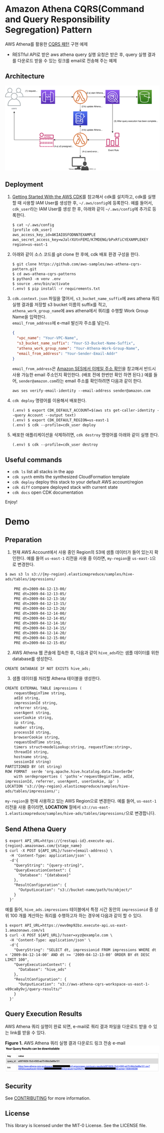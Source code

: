 
# Amazon Athena CQRS(Command and Query Responsibility Segregation) Pattern
AWS Athena를 활용한 [CQRS 패턴](https://microservices.io/patterns/data/cqrs.html) 구현 예제
- RESTful API로 받은 aws athena query 실행 요청은 받은 후, query 실행 결과를 다운로드 받을 수 있는 링크를 email로 전송해 주는 예제

## Architecture
![athena_cqrs_pattern_arch](./assets/athena_cqrs_pattern_arch.svg)

## Deployment
1. [Getting Started With the AWS CDK](https://docs.aws.amazon.com/cdk/latest/guide/getting_started.html)를 참고해서 cdk를 설치하고,
cdk를 실행할 때 사용할 IAM User를 생성한 후, `~/.aws/config`에 등록한다.
예를 들어서, `cdk_user`라는 IAM User를 생성 한 후, 아래와 같이 `~/.aws/config`에 추가로 등록한다.

    ```shell script
    $ cat ~/.aws/config
    [profile cdk_user]
    aws_access_key_id=AKIAIOSFODNN7EXAMPLE
    aws_secret_access_key=wJalrXUtnFEMI/K7MDENG/bPxRfiCYEXAMPLEKEY
    region=us-east-1
    ```

2. 아래와 같이 소스 코드를 git clone 한 후에, cdk 배포 환경 구성을 한다.

    ```shell script
    $ git clone https://github.com/aws-samples/aws-athena-cqrs-pattern.git
    $ cd aws-athena-cqrs-patterns
    $ python3 -m venv .env
    $ source .env/bin/activate
    (.env) $ pip install -r requirements.txt
    ```

3. `cdk.context.json` 파일을 열어서, `s3_bucket_name_suffix`에 aws athena 쿼리 실행 결과를 저장할 s3 bucket 이름의 suffix를 적고,<br/>
`athena_work_group_name`에 aws athena에서 쿼리를 수행할 Work Group Name을 입력한다.<br/>
`email_from_address`에 e-mail 발신자 주소를 넣는다.<br/>

    ```json
    {
      "vpc_name": "Your-VPC-Name",
      "s3_bucket_name_suffix": "Your-S3-Bucket-Name-Suffix",
      "athena_work_group_name": "Your-Athena-Work-Group-Name",
      "email_from_address": "Your-Sender-Email-Addr"
    }
    ```

   `email_from_address`은 [Amazon SES에서 이메일 주소 확인](https://docs.aws.amazon.com/ses/latest/DeveloperGuide/verify-email-addresses.html)을 참고해서 반드시 사용 가능한 email 주소인지 확인한다. (배포 전에 한번만 확인 하면 된다.)
    예를 들어, `sender@amazon.com`라는 email 주소를 확인하려면 다음과 같이 한다.
      ```
      aws ses verify-email-identity --email-address sender@amazon.com
      ```

4. `cdk deploy` 명령어를 이용해서 배포한다.
    ```shell script
    (.env) $ export CDK_DEFAULT_ACCOUNT=$(aws sts get-caller-identity --query Account --output text)
    (.env) $ export CDK_DEFAULT_REGION=us-east-1
    (.env) $ cdk --profile=cdk_user deploy
    ```

5. 배포한 애플리케이션을 삭제하려면, `cdk destroy` 명령어를 아래와 같이 실행 한다.
    ```shell script
    (.env) $ cdk --profile=cdk_user destroy
    ```

## Useful commands

 * `cdk ls`          list all stacks in the app
 * `cdk synth`       emits the synthesized CloudFormation template
 * `cdk deploy`      deploy this stack to your default AWS account/region
 * `cdk diff`        compare deployed stack with current state
 * `cdk docs`        open CDK documentation

Enjoy!

# Demo
## Preparation
1. 현재 AWS Account에서 사용 중인 Region의 S3에 샘플 데이터가 들어 있는지 확인한다.
예를 들어 `us-east-1` 리전을 사용 중 이라면, `my-region`을 `us-east-1`으로 변경한다.

  ```shell script
  $ aws s3 ls s3://{my-region}.elasticmapreduce/samples/hive-ads/tables/impressions/

      PRE dt=2009-04-12-13-00/
      PRE dt=2009-04-12-13-05/
      PRE dt=2009-04-12-13-10/
      PRE dt=2009-04-12-13-15/
      PRE dt=2009-04-12-13-20/
      PRE dt=2009-04-12-14-00/
      PRE dt=2009-04-12-14-05/
      PRE dt=2009-04-12-14-10/
      PRE dt=2009-04-12-14-15/
      PRE dt=2009-04-12-14-20/
      PRE dt=2009-04-12-15-00/
      PRE dt=2009-04-12-15-05/
  ```

2. AWS Athena 웹 콘솔에 접속한 후, 다음과 같이 `hive_ads`라는 샘플 데이터를 위한 database를 생성한다.
  
  ```
  CREATE DATABASE IF NOT EXISTS hive_ads;
  ```

3. 샘플 데이터를 처리할 Athena 테이블을 생성한다.

  ```
  CREATE EXTERNAL TABLE impressions (
      requestBeginTime string,
      adId string,
      impressionId string,
      referrer string,
      userAgent string,
      userCookie string,
      ip string,
      number string,
      processId string,
      browserCookie string,
      requestEndTime string,
      timers struct<modelLookup:string, requestTime:string>,
      threadId string,
      hostname string,
      sessionId string)
  PARTITIONED BY (dt string)
  ROW FORMAT  serde 'org.apache.hive.hcatalog.data.JsonSerDe'
      with serdeproperties ( 'paths'='requestBeginTime, adId, impressionId, referrer, userAgent, userCookie, ip' )
  LOCATION 's3://{my-region}.elasticmapreduce/samples/hive-ads/tables/impressions/';
  ```

  `my-region`을 현재 사용하고 있는 AWS Region으로 변경한다. 예를 들어, `us-east-1` 리전을 사용 중이라면,
  **LOCATION** 절에서 `s3://us-east-1.elasticmapreduce/samples/hive-ads/tables/impressions/`으로 변경합니다.

## Send Athena Query

```
$ export API_URL=https://{restapi-id}.execute-api.{region}.amazonaws.com/{stage_name}
$ curl -X POST ${API_URL}/?user={email-address} \
  -H 'Content-Type: application/json' \
  -d'{
    "QueryString": "{query-string}",
    "QueryExecutionContext": {
      "Database": "{database}"
    },
    "ResultConfiguration": {
      "OutputLocation": "s3://bucket-name/path/to/object/"
    }
  }'
```

예를 들어, `hive_ads.impressions` 테이블에서 특정 시간 동안의 `impressionid` 중 상위 100 개를 계산하는 쿼리를 수행하고자 하는 경우에 다음과 같이 할 수 있다.

```
$ export API_URL=https://ewv0mp92bz.execute-api.us-east-1.amazonaws.com/v1
$ curl -X POST ${API_URL}/?user=xyz@example.com \
  -H 'Content-Type: application/json' \
  -d'{
    "QueryString": "SELECT dt, impressionid FROM impressions WHERE dt < '2009-04-12-14-00' AND dt >= '2009-04-12-13-00' ORDER BY dt DESC LIMIT 100",
    "QueryExecutionContext": {
      "Database": "hive_ads"
    },
    "ResultConfiguration": {
      "OutputLocation": "s3://aws-athena-cqrs-workspace-us-east-1-v89ca8y9vj/query-results/"
    }
  }'
```

## Query Execution Results
AWS Athena 쿼리 실행이 완료 되면, e-mail로 쿼리 결과 파일을 다운로드 받을 수 있는 link를 받을 수 있다.

**Figure 1.** AWS Athena 쿼리 실행 결과 다운로드 링크 전송 e-mail
![athena-cqrs-pattern-email-screenshot](./assets/athena-cqrs-pattern-email-screenshot.png)

## Security

See [CONTRIBUTING](CONTRIBUTING.md#security-issue-notifications) for more information.

## License

This library is licensed under the MIT-0 License. See the LICENSE file.
